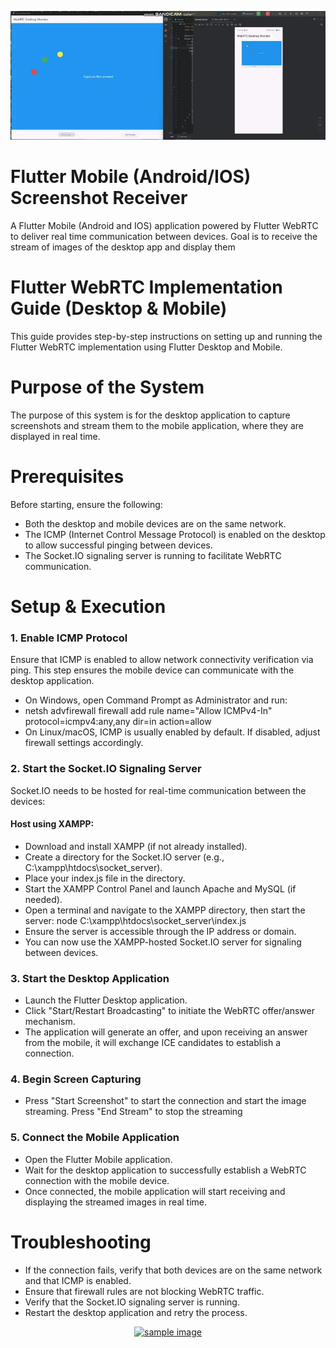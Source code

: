 <p align="center"><a href="#" target="_blank"><img src="sample.webp"  alt="sample image" class='logo' style='mix-blend-mode:multiply'></a></p>


# Flutter Mobile (Android/IOS) Screenshot Receiver

A Flutter Mobile (Android and IOS) application powered by Flutter WebRTC to deliver real time communication between devices. Goal is to receive the stream of images of the desktop app and display them

# Flutter WebRTC Implementation Guide (Desktop & Mobile)

This guide provides step-by-step instructions on setting up and running the Flutter WebRTC implementation using Flutter Desktop and Mobile.

# Purpose of the System

The purpose of this system is for the desktop application to capture screenshots and stream them to the mobile application, where they are displayed in real time.

# Prerequisites

Before starting, ensure the following:

  * Both the desktop and mobile devices are on the same network.
  * The ICMP (Internet Control Message Protocol) is enabled on the desktop to allow successful pinging between devices.
  * The Socket.IO signaling server is running to facilitate WebRTC communication.

# Setup & Execution

### 1. Enable ICMP Protocol

  Ensure that ICMP is enabled to allow network connectivity verification via ping. This step ensures the mobile device can communicate with the desktop application.
  * On Windows, open Command Prompt as Administrator and run:
  * netsh advfirewall firewall add rule name="Allow ICMPv4-In" protocol=icmpv4:any,any dir=in action=allow
  * On Linux/macOS, ICMP is usually enabled by default. If disabled, adjust firewall settings accordingly.

### 2. Start the Socket.IO Signaling Server
   Socket.IO needs to be hosted for real-time communication between the devices:

  #### Host using XAMPP:
  * Download and install XAMPP (if not already installed).
  * Create a directory for the Socket.IO server (e.g., C:\xampp\htdocs\socket_server).
  * Place your index.js file in the directory.
  * Start the XAMPP Control Panel and launch Apache and MySQL (if needed).
  * Open a terminal and navigate to the XAMPP directory, then start the server: node C:\xampp\htdocs\socket_server\index.js
  * Ensure the server is accessible through the IP address or domain.
  * You can now use the XAMPP-hosted Socket.IO server for signaling between devices.

### 3. Start the Desktop Application

  * Launch the Flutter Desktop application.
  * Click "Start/Restart Broadcasting" to initiate the WebRTC offer/answer mechanism.
  * The application will generate an offer, and upon receiving an answer from the mobile, it will exchange ICE candidates to establish a connection.

### 4. Begin Screen Capturing

  * Press "Start Screenshot" to start the connection and start the image streaming. Press "End Stream" to stop the streaming

### 5. Connect the Mobile Application

  * Open the Flutter Mobile application.
  * Wait for the desktop application to successfully establish a WebRTC connection with the mobile device.
  * Once connected, the mobile application will start receiving and displaying the streamed images in real time.
  
# Troubleshooting
  
  * If the connection fails, verify that both devices are on the same network and that ICMP is enabled. 
  * Ensure that firewall rules are not blocking WebRTC traffic.
  * Verify that the Socket.IO signaling server is running.
  * Restart the desktop application and retry the process.


<p align="center"><a href="#" target="_blank"><img src="sample.png"  alt="sample image" class='logo' style='mix-blend-mode:multiply'></a></p>


